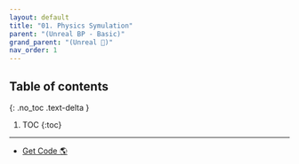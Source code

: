 ```yaml
---
layout: default
title: "01. Physics Symulation"
parent: "(Unreal BP - Basic)"
grand_parent: "(Unreal 🚀)"
nav_order: 1
---
```


## Table of contents
{: .no_toc .text-delta }

1. TOC
{:toc}

---

* [Get Code 🌎]()



